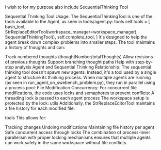 i wish to for my purpose also include SequentialThinking Tool


Sequential Thinking Tool Usage: The SequentialThinkingTool is one of the tools available to the Agent, as seen in  tools/agent.py:
tools
self.tools = [
    bash_tool,
    StrReplaceEditorTool(workspace_manager=workspace_manager),
    SequentialThinkingTool(),
    self.complete_tool,
]
It's designed to help the agent break down complex problems into smaller steps. The tool maintains a history of thoughts and can:

Track numbered thoughts (thoughtNumber/totalThoughts)
Allow revisions of previous thoughts
Support branching thought paths
Help with step-by-step analysis
Agent and Sequential Thinking Relationship: The sequential thinking tool doesn't spawn new agents. Instead, it's a tool used by a single agent to structure its thinking process. When multiple agents are running (as seen in  run_agent_on_swebench_problem.py), they run in parallel using a process pool:
File Modification Concurrency: For concurrent file modifications, the code uses locks and semaphores to prevent conflicts:
A threading lock is passed to each agent process
The workspace setup is protected by the lock:
utils
Additionally, the StrReplaceEditorTool maintains a file history for each modified file:

tools
This allows for:

Tracking changes
Undoing modifications
Maintaining file history per agent
Safe concurrent access through locks
The combination of process-level parallelism with proper locking mechanisms ensures that multiple agents can work safely in the same workspace without file conflicts.




